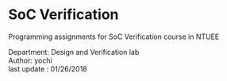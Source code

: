 



# SoC Verification
Programming assignments for SoC Verification course in NTUEE
   
Department: Design and Verification lab      
Author: yochi   
last update : 01/26/2018 
